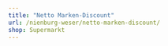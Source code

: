 ```yaml
---
title: "Netto Marken-Discount"
url: /nienburg-weser/netto-marken-discount/
shop: Supermarkt
---
```

